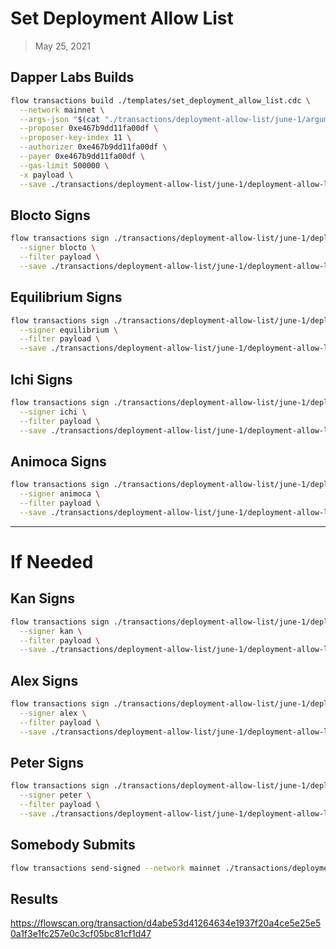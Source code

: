 # Set Deployment Allow List
> May 25, 2021

## Dapper Labs Builds

```sh
flow transactions build ./templates/set_deployment_allow_list.cdc \
  --network mainnet \
  --args-json "$(cat "./transactions/deployment-allow-list/june-1/arguments.json")" \
  --proposer 0xe467b9dd11fa00df \
  --proposer-key-index 11 \
  --authorizer 0xe467b9dd11fa00df \
  --payer 0xe467b9dd11fa00df \
  --gas-limit 500000 \
  -x payload \
  --save ./transactions/deployment-allow-list/june-1/deployment-allow-list-june-1-unsigned.rlp
```

## Blocto Signs

```sh
flow transactions sign ./transactions/deployment-allow-list/june-1/deployment-allow-list-june-1-unsigned.rlp \
  --signer blocto \
  --filter payload \
  --save ./transactions/deployment-allow-list/june-1/deployment-allow-list-june-1-sig-1.rlp
```

## Equilibrium Signs

```sh
flow transactions sign ./transactions/deployment-allow-list/june-1/deployment-allow-list-june-1-sig-1.rlp \
  --signer equilibrium \
  --filter payload \
  --save ./transactions/deployment-allow-list/june-1/deployment-allow-list-june-1-sig-2.rlp
```

## Ichi Signs

```sh
flow transactions sign ./transactions/deployment-allow-list/june-1/deployment-allow-list-june-1-sig-2.rlp \
  --signer ichi \
  --filter payload \
  --save ./transactions/deployment-allow-list/june-1/deployment-allow-list-june-1-sig-3.rlp
```

## Animoca Signs

```sh
flow transactions sign ./transactions/deployment-allow-list/june-1/deployment-allow-list-june-1-sig-3.rlp \
  --signer animoca \
  --filter payload \
  --save ./transactions/deployment-allow-list/june-1/deployment-allow-list-june-1-sig-4.rlp
```

---

# If Needed


## Kan Signs

```sh
flow transactions sign ./transactions/deployment-allow-list/june-1/deployment-allow-list-june-1-sig-4.rlp \
  --signer kan \
  --filter payload \
  --save ./transactions/deployment-allow-list/june-1/deployment-allow-list-june-1-sig-complete.rlp
```

## Alex Signs

```sh
flow transactions sign ./transactions/deployment-allow-list/june-1/deployment-allow-list-june-1-sig-3.rlp \
  --signer alex \
  --filter payload \
  --save ./transactions/deployment-allow-list/june-1/deployment-allow-list-june-1-sig-4.rlp
```

## Peter Signs

```sh
flow transactions sign ./transactions/deployment-allow-list/june-1/deployment-allow-list-june-1-sig-3.rlp \
  --signer peter \
  --filter payload \
  --save ./transactions/deployment-allow-list/june-1/deployment-allow-list-june-1-sig-4.rlp
```

## Somebody Submits

```sh
flow transactions send-signed --network mainnet ./transactions/deployment-allow-list/june-1/deployment-allow-list-june-1-sig-complete.rlp
```

## Results

https://flowscan.org/transaction/d4abe53d41264634e1937f20a4ce5e25e50a1f3e1fc257e0c3cf05bc81cf1d47